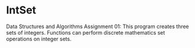 # IntSet
Data Structures and Algorithms Assignment 01:
This program creates three sets of integers.
Functions can perform discrete mathematics set operations on integer sets.
